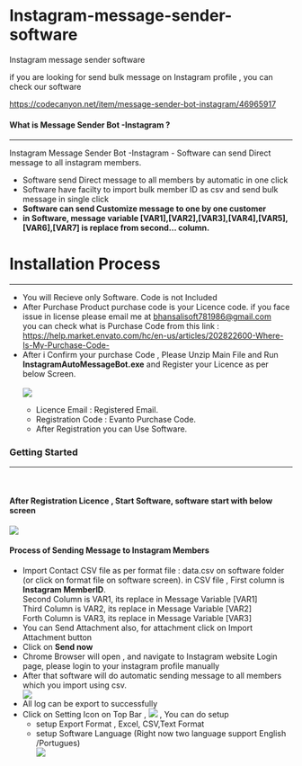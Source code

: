 # Instagram-message-sender-software
Instagram message sender software

if you are looking for send bulk message on Instagram profile , you can check our software

https://codecanyon.net/item/message-sender-bot-instagram/46965917

 <h4>What is  Message Sender Bot -Instagram ?</h4>
            <hr class="notop">
            <p>
                Instagram Message Sender Bot -Instagram  - Software can send Direct message to all instagram members.
                <ul>
                    <li>
                        Software send Direct message to all members by automatic in one click
                    </li>
	 <li>
                        Software have facilty to import bulk member ID as csv  and send bulk message in single click
                    </li>
					<li>
                         <strong>Software can send Customize message to one by one customer</strong>
                    </li>
						<li>
                         <strong>in Software, message variable [VAR1],[VAR2],[VAR3],[VAR4],[VAR5],[VAR6],[VAR7]
						 is replace from second... column.  
						 </strong>
                    </li>
					  </ul>
            </p>
			<div class="page-header">
                <h1>Installation Process </h1>
                <hr class="notop">
            </div>
            <ul>
			    <li>You will Recieve only Software. Code is not Included</li>
			     <li>After Purchase Product  purchase code is your Licence code. if you face issue in license please email me at <a href="mailto:bhansalisoft781986@gmail.com">bhansalisoft781986@gmail.com</a>
<br/>
                   you can check what is Purchase Code from this link :<a href="https://help.market.envato.com/hc/en-us/articles/202822600-Where-Is-My-Purchase-Code-"> https://help.market.envato.com/hc/en-us/articles/202822600-Where-Is-My-Purchase-Code-</a>
				</li>
	           <li>After i Confirm your purchase Code , Please Unzip Main File and Run <b>InstagramAutoMessageBot.exe</b> and Register your Licence as per below Screen.</li>
			       <br/>
     			<img src="https://bhansalisoft.com/evantosnap/instagram/01_register.png"></img>
		 <ul>
                  <li>Licence Email :   Registered Email.</li>
				  <li>Registration Code :  Evanto Purchase Code.</li>
				   <li>After Registration you can Use Software.</li>
                </ul>
</ul>
			 <div class="page-header">
                <h3>Getting Started</h3>
                <hr class="notop">
            </div>
            <br>
            <h4>After Registration Licence , Start Software, software start with below screen</h4>
			<img src="https://bhansalisoft.com/evantosnap/instagram/01.png"></img>
			<h4>Process of Sending Message to Instagram Members</h4>
			 <ul>
                  <li>Import Contact CSV file as per format file : data.csv on software folder (or click on format file on software screen).
				  in CSV file , First column is <b>Instagram MemberID</b>.
				  <br/>
				  Second Column is VAR1, its replace in Message Variable [VAR1]
				  <br/>
				  Third Column is VAR2, its replace in Message Variable [VAR2]
				  <br/>
				  Forth Column is VAR3, its replace in Message Variable [VAR3]
				  <br/>
				   </li>
				    <li>You can Send Attachment also, for attachment click on Import Attachment button</strong> </li>
				  <li>Click on <strong>Send now</strong> </li>
				   <li>Chrome Browser will open , and navigate to Instagram website Login page, please login to your instagram profile manually </li>
				  <li>After that software will do automatic sending message to all members which you import using csv.</li>
		<img src="https://bhansalisoft.com/evantosnap/instagram/02.png"></img>
		  <li>All log can be export to successfully </li>
		<li> Click on Setting Icon on Top Bar ,  	<img src="https://bhansalisoft.com/evantosnap/instagram/settingicon.png"></img> , 
					  You can do setup
					  <ul>
                     <li>
					  setup Export Format , Excel, CSV,Text Format
					  </li>
					   <li>
					   setup Software Language (Right now two language support English /Portugues)
					  </li>
					  <img src="https://bhansalisoft.com/evantosnap/instagram/03.png"></img> 
				   	<br/>
	</ul>
